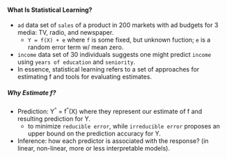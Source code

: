 #### What Is Statistical Learning?

* `ad` data set of `sales` of a product in 200 markets with ad budgets for 3 media: TV, radio, and newspaper.
  * `Y = f(X) + e` where `f` is some fixed, but unknown fuction; `e` is a random error term w/ mean zero.
* `income` data set of 30 individuals suggests one might predict `income` using `years of education` and `seniority`.
* In essence, statistical learning refers to a set of approaches for estimating f and tools for evaluating estimates.

##### Why Estimate f?

* Prediction: Y<sup>^</sup> = f<sup>^</sup>(X) where they represent our estimate of f and resulting prediction for Y.
  * to minimize `reducible error`, while `irreducible error` proposes an upper bound on the prediction accuracy for Y.
* Inference: how each predictor is associated with the response? (in linear, non-linear, more or less interpretable models).
